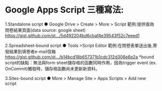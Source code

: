 # Google Apps Script 三種寫法:

1.Standalone script
● Google Drive > Create > More > Script
範例:提供查詢問卷結果頁面(data source: google sheet)
https://gist.github.com/st…/5d492204bd6cbaf4e39543f52c7eeed1

2.Spreadsheet-bound script
● Tools >Script Editor
範例:在問卷表單送出後,寄發結果到填卷者e-mail信箱
https://gist.github.com/st…/b14bcd18b657371b1cdc312d306e6e2a
*bound script的缺點：無法與form sheet儲存格的函數同時作用，因為trigger event (ex. OnCommit)觸發時，儲存格函數尚未更新新資料。

3.Sites-bound script
● More > Manage Site > Apps Scripts > Add new script
